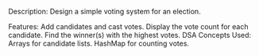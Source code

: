 Description:
Design a simple voting system for an election.

Features:
Add candidates and cast votes.
Display the vote count for each candidate.
Find the winner(s) with the highest votes.
DSA Concepts Used:
Arrays for candidate lists.
HashMap for counting votes.

